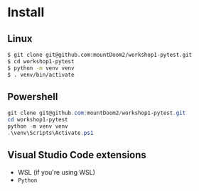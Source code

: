 # Install

## Linux
```bash
$ git clone git@github.com:mountDoom2/workshop1-pytest.git
$ cd workshop1-pytest
$ python -m venv venv
$ . venv/bin/activate
```

## Powershell
```powershell
git clone git@github.com:mountDoom2/workshop1-pytest.git
cd workshop1-pytest
python -m venv venv
.\venv\Scripts\Activate.ps1
```

## Visual Studio Code extensions
* WSL (if you're using WSL)
* `Python`
